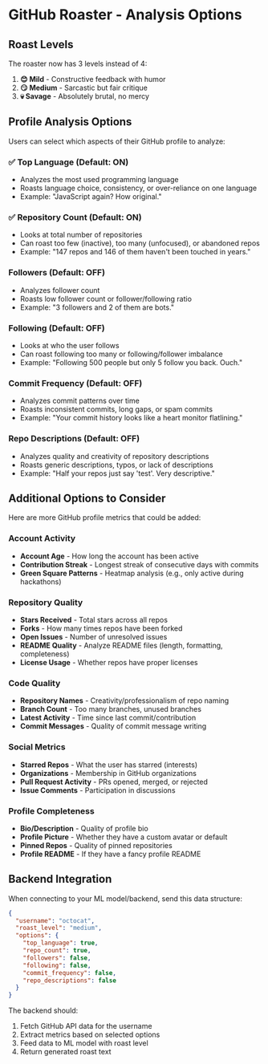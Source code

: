 # GitHub Roaster - Analysis Options

## Roast Levels

The roaster now has 3 levels instead of 4:

1. **😊 Mild** - Constructive feedback with humor
2. **😏 Medium** - Sarcastic but fair critique  
3. **💀 Savage** - Absolutely brutal, no mercy

## Profile Analysis Options

Users can select which aspects of their GitHub profile to analyze:

### ✅ **Top Language** (Default: ON)
- Analyzes the most used programming language
- Roasts language choice, consistency, or over-reliance on one language
- Example: "JavaScript again? How original."

### ✅ **Repository Count** (Default: ON)
- Looks at total number of repositories
- Can roast too few (inactive), too many (unfocused), or abandoned repos
- Example: "147 repos and 146 of them haven't been touched in years."

### **Followers** (Default: OFF)
- Analyzes follower count
- Roasts low follower count or follower/following ratio
- Example: "3 followers and 2 of them are bots."

### **Following** (Default: OFF)
- Looks at who the user follows
- Can roast following too many or following/follower imbalance
- Example: "Following 500 people but only 5 follow you back. Ouch."

### **Commit Frequency** (Default: OFF)
- Analyzes commit patterns over time
- Roasts inconsistent commits, long gaps, or spam commits
- Example: "Your commit history looks like a heart monitor flatlining."

### **Repo Descriptions** (Default: OFF)
- Analyzes quality and creativity of repository descriptions
- Roasts generic descriptions, typos, or lack of descriptions
- Example: "Half your repos just say 'test'. Very descriptive."

## Additional Options to Consider

Here are more GitHub profile metrics that could be added:

### Account Activity
- **Account Age** - How long the account has been active
- **Contribution Streak** - Longest streak of consecutive days with commits
- **Green Square Patterns** - Heatmap analysis (e.g., only active during hackathons)

### Repository Quality
- **Stars Received** - Total stars across all repos
- **Forks** - How many times repos have been forked
- **Open Issues** - Number of unresolved issues
- **README Quality** - Analyze README files (length, formatting, completeness)
- **License Usage** - Whether repos have proper licenses

### Code Quality
- **Repository Names** - Creativity/professionalism of repo naming
- **Branch Count** - Too many branches, unused branches
- **Latest Activity** - Time since last commit/contribution
- **Commit Messages** - Quality of commit message writing

### Social Metrics
- **Starred Repos** - What the user has starred (interests)
- **Organizations** - Membership in GitHub organizations
- **Pull Request Activity** - PRs opened, merged, or rejected
- **Issue Comments** - Participation in discussions

### Profile Completeness
- **Bio/Description** - Quality of profile bio
- **Profile Picture** - Whether they have a custom avatar or default
- **Pinned Repos** - Quality of pinned repositories
- **Profile README** - If they have a fancy profile README

## Backend Integration

When connecting to your ML model/backend, send this data structure:

```json
{
  "username": "octocat",
  "roast_level": "medium",
  "options": {
    "top_language": true,
    "repo_count": true,
    "followers": false,
    "following": false,
    "commit_frequency": false,
    "repo_descriptions": false
  }
}
```

The backend should:
1. Fetch GitHub API data for the username
2. Extract metrics based on selected options
3. Feed data to ML model with roast level
4. Return generated roast text
